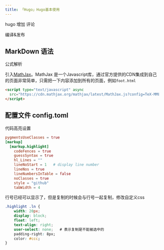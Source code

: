 ```yaml
---
title: 「Hugo」Hugo基本使用
---
```








hugo 增加 评论



编译&发布





## MarkDown 语法

公式解析

引入[MathJax](https://www.mathjax.org/)。MathJax 是一个Javascript库，通过官方提供的CDN集成到自己的页面非常简单，只需把一下内容添加到所有的页面，例如`foot.html`

```html
<script type="text/javascript" async
  src="https://cdn.mathjax.org/mathjax/latest/MathJax.js?config=TeX-MML-AM_CHTML">
</script>
```





## 配置文件 config.toml


代码高亮设置

```toml
pygmentsUseClasses = true
[markup]
  [markup.highlight]
    codeFences = true
    guessSyntax = true
    hl_Lines = ""
    lineNoStart = 1   # display line number
    lineNos = true
    lineNumbersInTable = false
    noClasses = true
    style = "github"
    tabWidth = 4
```



行号已经可以显示了，但是复制的时候会与行号一起复制，修改自定义css

```css
.highlight .ln {
    width: 20px;
    display: block;
    float: left;
    text-align: right;
    user-select: none;   # 表示复制是不能被选中的
    padding-right: 8px;
    color: #ccc;
}
```

